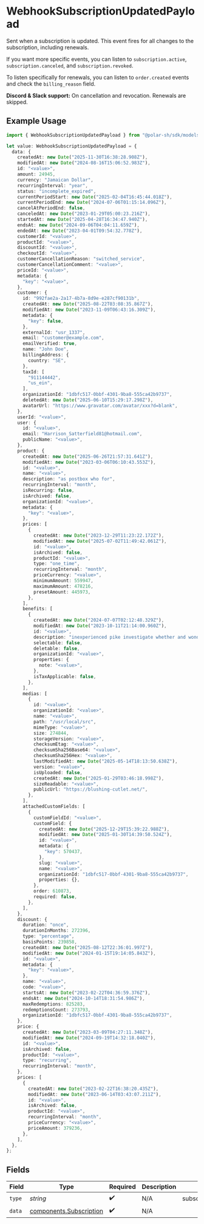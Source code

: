 # WebhookSubscriptionUpdatedPayload

Sent when a subscription is updated. This event fires for all changes to the subscription, including renewals.

If you want more specific events, you can listen to `subscription.active`, `subscription.canceled`, and `subscription.revoked`.

To listen specifically for renewals, you can listen to `order.created` events and check the `billing_reason` field.

**Discord & Slack support:** On cancellation and revocation. Renewals are skipped.

## Example Usage

```typescript
import { WebhookSubscriptionUpdatedPayload } from "@polar-sh/sdk/models/components/webhooksubscriptionupdatedpayload.js";

let value: WebhookSubscriptionUpdatedPayload = {
  data: {
    createdAt: new Date("2025-11-30T16:38:28.908Z"),
    modifiedAt: new Date("2024-08-16T15:06:52.983Z"),
    id: "<value>",
    amount: 24945,
    currency: "Jamaican Dollar",
    recurringInterval: "year",
    status: "incomplete_expired",
    currentPeriodStart: new Date("2025-02-04T16:45:44.018Z"),
    currentPeriodEnd: new Date("2024-07-06T01:15:14.096Z"),
    cancelAtPeriodEnd: false,
    canceledAt: new Date("2023-01-29T05:00:23.216Z"),
    startedAt: new Date("2025-04-28T16:34:47.940Z"),
    endsAt: new Date("2024-09-06T04:04:11.659Z"),
    endedAt: new Date("2023-04-01T09:54:32.778Z"),
    customerId: "<value>",
    productId: "<value>",
    discountId: "<value>",
    checkoutId: "<value>",
    customerCancellationReason: "switched_service",
    customerCancellationComment: "<value>",
    priceId: "<value>",
    metadata: {
      "key": "<value>",
    },
    customer: {
      id: "992fae2a-2a17-4b7a-8d9e-e287cf90131b",
      createdAt: new Date("2025-08-22T03:08:35.867Z"),
      modifiedAt: new Date("2023-11-09T06:43:16.309Z"),
      metadata: {
        "key": false,
      },
      externalId: "usr_1337",
      email: "customer@example.com",
      emailVerified: true,
      name: "John Doe",
      billingAddress: {
        country: "SE",
      },
      taxId: [
        "911144442",
        "us_ein",
      ],
      organizationId: "1dbfc517-0bbf-4301-9ba8-555ca42b9737",
      deletedAt: new Date("2025-06-10T15:29:17.298Z"),
      avatarUrl: "https://www.gravatar.com/avatar/xxx?d=blank",
    },
    userId: "<value>",
    user: {
      id: "<value>",
      email: "Harrison_Satterfield81@hotmail.com",
      publicName: "<value>",
    },
    product: {
      createdAt: new Date("2025-06-26T21:57:31.641Z"),
      modifiedAt: new Date("2023-03-06T06:10:43.553Z"),
      id: "<value>",
      name: "<value>",
      description: "as postbox who for",
      recurringInterval: "month",
      isRecurring: false,
      isArchived: false,
      organizationId: "<value>",
      metadata: {
        "key": "<value>",
      },
      prices: [
        {
          createdAt: new Date("2023-12-29T11:23:22.172Z"),
          modifiedAt: new Date("2025-07-02T11:49:42.061Z"),
          id: "<value>",
          isArchived: false,
          productId: "<value>",
          type: "one_time",
          recurringInterval: "month",
          priceCurrency: "<value>",
          minimumAmount: 559947,
          maximumAmount: 478216,
          presetAmount: 445973,
        },
      ],
      benefits: [
        {
          createdAt: new Date("2024-07-07T02:12:48.329Z"),
          modifiedAt: new Date("2023-10-11T21:14:00.960Z"),
          id: "<value>",
          description: "inexperienced pike investigate whether and wonderful",
          selectable: false,
          deletable: false,
          organizationId: "<value>",
          properties: {
            note: "<value>",
          },
          isTaxApplicable: false,
        },
      ],
      medias: [
        {
          id: "<value>",
          organizationId: "<value>",
          name: "<value>",
          path: "/usr/local/src",
          mimeType: "<value>",
          size: 274844,
          storageVersion: "<value>",
          checksumEtag: "<value>",
          checksumSha256Base64: "<value>",
          checksumSha256Hex: "<value>",
          lastModifiedAt: new Date("2025-05-14T18:13:50.638Z"),
          version: "<value>",
          isUploaded: false,
          createdAt: new Date("2025-01-29T03:46:18.998Z"),
          sizeReadable: "<value>",
          publicUrl: "https://blushing-cutlet.net/",
        },
      ],
      attachedCustomFields: [
        {
          customFieldId: "<value>",
          customField: {
            createdAt: new Date("2025-12-29T15:39:22.988Z"),
            modifiedAt: new Date("2025-01-30T14:39:50.524Z"),
            id: "<value>",
            metadata: {
              "key": 570437,
            },
            slug: "<value>",
            name: "<value>",
            organizationId: "1dbfc517-0bbf-4301-9ba8-555ca42b9737",
            properties: {},
          },
          order: 610873,
          required: false,
        },
      ],
    },
    discount: {
      duration: "once",
      durationInMonths: 272396,
      type: "percentage",
      basisPoints: 239858,
      createdAt: new Date("2025-08-12T22:36:01.997Z"),
      modifiedAt: new Date("2024-01-15T19:14:05.843Z"),
      id: "<value>",
      metadata: {
        "key": "<value>",
      },
      name: "<value>",
      code: "<value>",
      startsAt: new Date("2023-02-22T04:36:59.376Z"),
      endsAt: new Date("2024-10-14T18:31:54.986Z"),
      maxRedemptions: 825283,
      redemptionsCount: 273793,
      organizationId: "1dbfc517-0bbf-4301-9ba8-555ca42b9737",
    },
    price: {
      createdAt: new Date("2023-03-09T04:27:11.348Z"),
      modifiedAt: new Date("2024-09-19T14:32:18.040Z"),
      id: "<value>",
      isArchived: false,
      productId: "<value>",
      type: "recurring",
      recurringInterval: "month",
    },
    prices: [
      {
        createdAt: new Date("2023-02-22T16:38:20.435Z"),
        modifiedAt: new Date("2023-06-14T03:43:07.211Z"),
        id: "<value>",
        isArchived: false,
        productId: "<value>",
        recurringInterval: "month",
        priceCurrency: "<value>",
        priceAmount: 379236,
      },
    ],
  },
};
```

## Fields

| Field                                                              | Type                                                               | Required                                                           | Description                                                        | Example                                                            |
| ------------------------------------------------------------------ | ------------------------------------------------------------------ | ------------------------------------------------------------------ | ------------------------------------------------------------------ | ------------------------------------------------------------------ |
| `type`                                                             | *string*                                                           | :heavy_check_mark:                                                 | N/A                                                                | subscription.updated                                               |
| `data`                                                             | [components.Subscription](../../models/components/subscription.md) | :heavy_check_mark:                                                 | N/A                                                                |                                                                    |